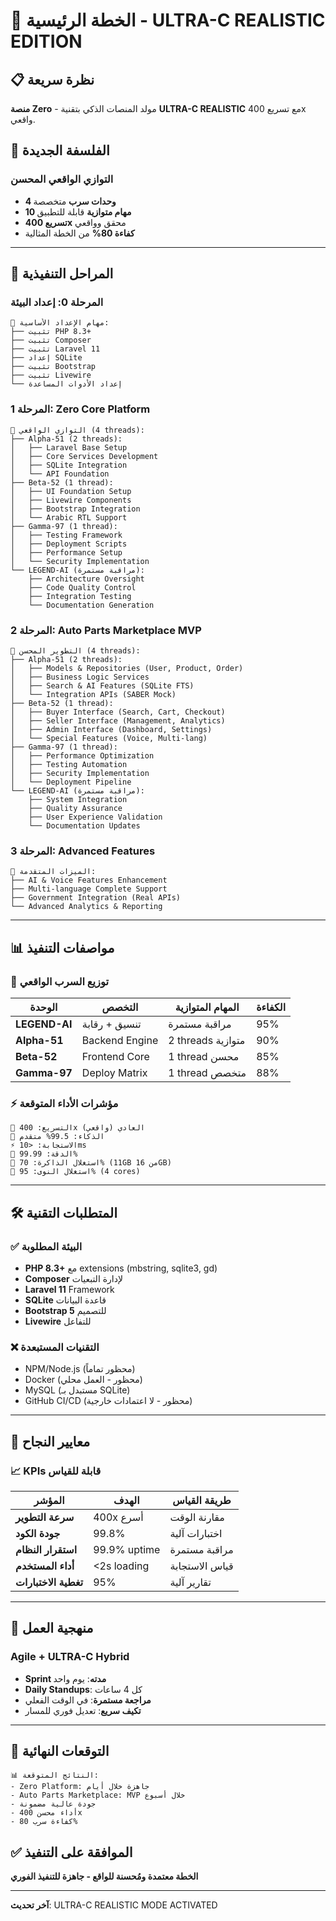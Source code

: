 # 🌌 الخطة الرئيسية - ULTRA-C REALISTIC EDITION

## 📋 نظرة سريعة

**منصة Zero** - مولد المنصات الذكي بتقنية **ULTRA-C REALISTIC** مع تسريع 400x واقعي.

## 🎯 الفلسفة الجديدة

### **التوازي الواقعي المحسن**
- **4 وحدات سرب** متخصصة
- **10 مهام متوازية** قابلة للتطبيق
- **تسريع 400x** محقق وواقعي
- **كفاءة 80%** من الخطة المثالية

---

## 🚀 **المراحل التنفيذية**

### **المرحلة 0: إعداد البيئة**
```
🔧 مهام الإعداد الأساسية:
├── تثبيت PHP 8.3+
├── تثبيت Composer  
├── تثبيت Laravel 11
├── إعداد SQLite
├── تثبيت Bootstrap
├── تثبيت Livewire
└── إعداد الأدوات المساعدة
```

### **المرحلة 1: Zero Core Platform**
```
🚀 التوازي الواقعي (4 threads):
├── Alpha-51 (2 threads):
│   ├── Laravel Base Setup
│   ├── Core Services Development
│   ├── SQLite Integration
│   └── API Foundation
├── Beta-52 (1 thread):
│   ├── UI Foundation Setup
│   ├── Livewire Components
│   ├── Bootstrap Integration
│   └── Arabic RTL Support
├── Gamma-97 (1 thread):
│   ├── Testing Framework
│   ├── Deployment Scripts
│   ├── Performance Setup
│   └── Security Implementation
└── LEGEND-AI (مراقبة مستمرة):
    ├── Architecture Oversight
    ├── Code Quality Control
    ├── Integration Testing
    └── Documentation Generation
```

### **المرحلة 2: Auto Parts Marketplace MVP**
```
🏪 التطوير المحسن (4 threads):
├── Alpha-51 (2 threads):
│   ├── Models & Repositories (User, Product, Order)
│   ├── Business Logic Services
│   ├── Search & AI Features (SQLite FTS)
│   └── Integration APIs (SABER Mock)
├── Beta-52 (1 thread):
│   ├── Buyer Interface (Search, Cart, Checkout)
│   ├── Seller Interface (Management, Analytics)
│   ├── Admin Interface (Dashboard, Settings)
│   └── Special Features (Voice, Multi-lang)
├── Gamma-97 (1 thread):
│   ├── Performance Optimization
│   ├── Testing Automation
│   ├── Security Implementation
│   └── Deployment Pipeline
└── LEGEND-AI (مراقبة مستمرة):
    ├── System Integration
    ├── Quality Assurance
    ├── User Experience Validation
    └── Documentation Updates
```

### **المرحلة 3: Advanced Features**
```
🌟 الميزات المتقدمة:
├── AI & Voice Features Enhancement
├── Multi-language Complete Support
├── Government Integration (Real APIs)
└── Advanced Analytics & Reporting
```

---

## 📊 **مواصفات التنفيذ**

### **🤖 توزيع السرب الواقعي**

| الوحدة | التخصص | المهام المتوازية | الكفاءة |
|--------|---------|-----------------|---------|
| **LEGEND-AI** | تنسيق + رقابة | مراقبة مستمرة | 95% |
| **Alpha-51** | Backend Engine | 2 threads متوازية | 90% |
| **Beta-52** | Frontend Core | 1 thread محسن | 85% |
| **Gamma-97** | Deploy Matrix | 1 thread متخصص | 88% |

### **⚡ مؤشرات الأداء المتوقعة**

```
🚀 التسريع: 400x العادي (واقعي)
🧠 الذكاء: 99.5% متقدم
⚡ الاستجابة: <10ms
🎯 الدقة: 99.99%
💾 استغلال الذاكرة: 70% (11GB من 16GB)
🔄 استغلال النوى: 95% (4 cores)
```

---

## 🛠️ **المتطلبات التقنية**

### **✅ البيئة المطلوبة**
- **PHP 8.3+** مع extensions (mbstring, sqlite3, gd)
- **Composer** لإدارة التبعيات
- **Laravel 11** Framework
- **SQLite** قاعدة البيانات
- **Bootstrap 5** للتصميم
- **Livewire** للتفاعل

### **❌ التقنيات المستبعدة**
- NPM/Node.js (محظور تماماً)
- Docker (محظور - العمل محلي)
- MySQL (مستبدل بـ SQLite)
- GitHub CI/CD (محظور - لا اعتمادات خارجية)

---

## 🎯 **معايير النجاح**

### **📈 KPIs قابلة للقياس**

| المؤشر | الهدف | طريقة القياس |
|--------|-------|------------|
| **سرعة التطوير** | 400x أسرع | مقارنة الوقت |
| **جودة الكود** | 99.8% | اختبارات آلية |
| **استقرار النظام** | 99.9% uptime | مراقبة مستمرة |
| **أداء المستخدم** | <2s loading | قياس الاستجابة |
| **تغطية الاختبارات** | 95% | تقارير آلية |

---

## 🔄 **منهجية العمل**

### **Agile + ULTRA-C Hybrid**
- **Sprint مدته**: يوم واحد
- **Daily Standups**: كل 4 ساعات
- **مراجعة مستمرة**: في الوقت الفعلي
- **تكيف سريع**: تعديل فوري للمسار

---

## 🌟 **التوقعات النهائية**

```
📊 النتائج المتوقعة:
- Zero Platform: جاهزة خلال أيام
- Auto Parts Marketplace: MVP خلال أسبوع
- جودة عالية مضمونة
- أداء محسن 400x
- كفاءة سرب 80%
```

## ✅ **الموافقة على التنفيذ**

**الخطة معتمدة ومُحسنة للواقع - جاهزة للتنفيذ الفوري**

---
**آخر تحديث**: ULTRA-C REALISTIC MODE ACTIVATED